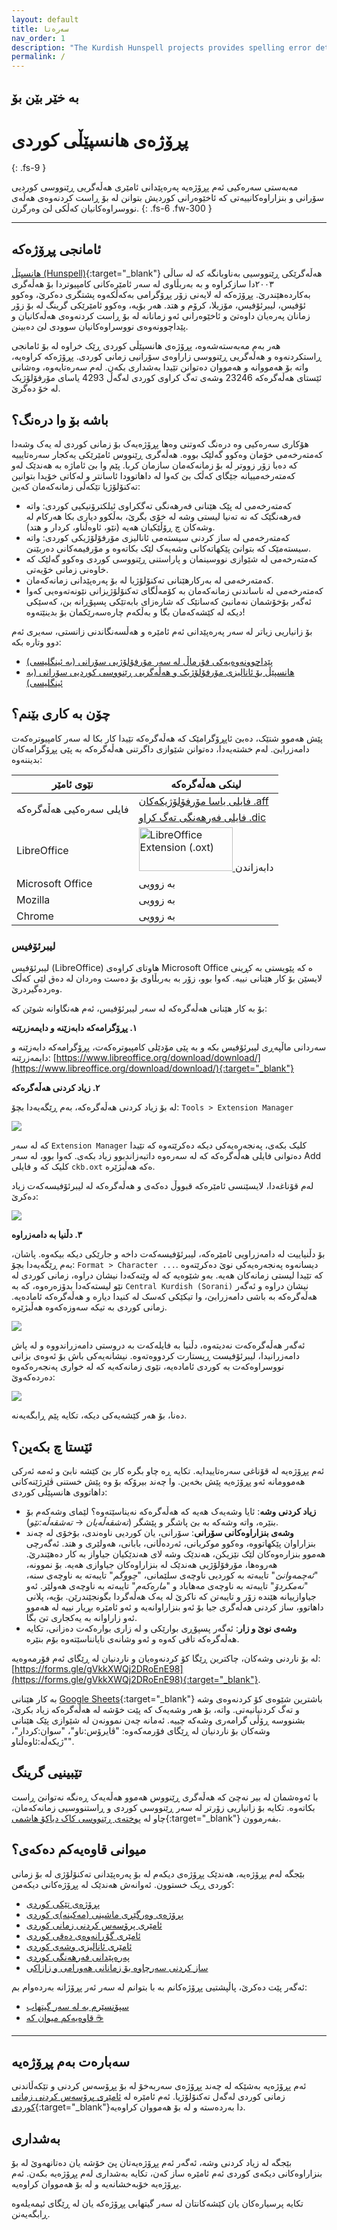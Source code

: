 ```yaml
---
layout: default
title: سەرەتا
nav_order: 1
description: "The Kurdish Hunspell projects provides spelling error detection and correction solutions for Kurdish language."
permalink: /
---
```


## بە خێر بێن بۆ
# پڕۆژەی هانسپێڵی کوردی
{: .fs-9 }

مەبەستی سەرەکیی ئەم پڕۆژەیە پەرەپێدانی ئامێری هەڵەگریی ڕێنووسی کوردیی سۆرانی و بنزاراوەکانییەتی کە ئاخێوەرانی کوردیش بتوانن لە بۆ ڕاست کردنەوەی هەڵەی نووسراوەکانیان کەڵکی لێ وەرگرن.
{: .fs-6 .fw-300 }

<!-- [دەست پێ کردن](#getting-started){: .btn .btn-primary .fs-5 .mb-4 .mb-md-0 .mr-2 } [View it on GitHub](https://github.com/pmarsceill/just-the-docs){: .btn .fs-5 .mb-4 .mb-md-0 } -->

---

## ئامانجی پڕۆژەکە

[هانسپێڵ (Hunspell)](http://hunspell.github.io/){:target="_blank"} هەڵەگرێکی ڕێنووسیی بەناوبانگە کە لە ساڵی ٢٠٠٣دا سازکراوە و بە بەربڵاوی لە سەر ئامێرەکانی کامپیوتردا بۆ هەڵەگری بەکاردەهێندرێ. پڕۆژەکە لە لایەنی زۆر پڕۆگرامی بەکەڵکەوە پشتگری دەکرێ، وەکوو ئۆفیس، لیبرئۆفیس، مۆزیلا، کرۆم و هتد. هەر بۆیە، وەکوو ئامێرێکی گرینگ لە بۆ زۆر زمانان پەرەیان داوەتێ و ئاخێوەرانی ئەو زمانانە لە بۆ ڕاست کردنەوەی هەڵەکانیان و پێداچوونەوەی نووسراوەکانیان سوودی لێ دەبینن.

هەر بەم مەبەستەشەوە، پڕۆژەی هانسپێڵی کوردی ڕێک خراوە لە بۆ ئامانجی ڕاستکردنەوە و هەڵەگریی ڕێنووسی زاراوەی سۆرانیی زمانی کوردی. پڕۆژەکە کراوەیە، واتە بۆ هەمووانە و هەمووان دەتوانن تێیدا بەشداری بکەن. لەم سەرەتایەوە، وەشانی ئێستای هەڵەگرەکە 23246 وشەی تەگ کراوی کوردی لەگەڵ 4293 یاسای مۆرفۆلۆژیک لە خۆ دەگرێ.


## باشە بۆ وا درەنگ؟

هۆکاری سەرەکیی وە درەنگ کەوتنی وەها پڕۆژەیەک بۆ زمانی کوردی لە یەک وشەدا کەمتەرخەمی خۆمان وەکوو گەلێک بووە. هەڵەگری ڕێنووس ئامێرێکی یەکجار سەرەتایییە کە دەبا زۆر زووتر لە بۆ زمانەکەمان سازمان کربا. پێم وا بێ ئاماژە بە هەندێک لەو کەمتەرخەمییانە جێگای کەڵک بێ کەوا لە داهاتوودا ئاسانتر و لەکاتی خۆیدا بتوانین تەکنۆلۆژیا تێکەڵی زمانەکەمان کەین:


<ul>
  <li><span> کەمتەرخەمی لە پێک هێنانی فەرهەنگی تەگکراوی ئیلکترۆنیکیی کوردی: واتە فەرهەنگێک کە نە تەنیا لیستی وشە لە خۆی بگرێ، بەڵکوو دیاری بکا هەرکام لە وشەکان چ ڕۆڵێکیان هەیە (نێو، ئاوەڵناو، کردار و هتد).</span></li>
  <li><span> کەمتەرخەمی لە ساز کردنی سیستەمی ئانالیزی مۆرفۆلۆژیکی کوردی: واتە سیستەمێک کە بتوانێ پێکهاتەکانی وشەیەک لێک بکاتەوە و مۆرفیمەکانی دەربێنێ.</span></li>
  <li><span>  کەمتەرخەمی لە شێوازی نووسینمان و پاراستنی ڕێنووسی کوردی وەکوو گەلێک کە خاوەنی زمانی خۆیەتی. </span></li>
  <li><span> کەمتەرخەمی لە بەرکارهێنانی تەکنۆلۆژیا لە بۆ پەرەپێدانی زمانەکەمان.</span></li>
  <li><span> کەمتەرخەمی لە ناساندنی زمانەکەمان بە کۆمەڵگای تەکنۆلۆژیزانی نێونەتەوەیی کەوا ئەگەر بۆخۆشمان نەمانبێ کەسانێک کە شارەزای بابەتێکی پسپۆڕانە بن، کەسێکی دیکە لە کێشەکەمان بگا و بەڵکەم چارەسەرێکمان بۆ بدینێتەوە!</span></li>
</ul>

بۆ زانیاریی زیاتر لە سەر پەرەپێدانی ئەم ئامێرە و هەڵسەنگاندنی زانستی، سەیری ئەم دوو وتارە بکە:

<ul>
  <li><span> <a href="https://arxiv.org/abs/2109.03942" target="_blank"> پێداچوونەوەیەکی فۆرماڵ لە سەر مۆرفۆلۆژیی سۆرانی (بە ئینگلیسی)</a></span></li>
  <li><span> <a href="https://arxiv.org/abs/2109.06374" target="_blank"> هانسپێڵ بۆ ئانالیزی مۆرفۆلۆژیک و هەڵەگریی ڕێنووسی کوردیی سۆرانی (بە ئینگلیسی)</a></span></li>
</ul>

## چۆن بە کاری بێنم؟

پێش هەموو شتێک، دەبێ ئاپڕۆگرامێک کە هەڵەگرەکە تێیدا کار بکا لە سەر کامپیوترەکەت دامەزرابێ. لەم خشتەیەدا، دەتوانن شێوازی داگرتنی هەڵەگرەکە بە پێی پڕۆگرامەکان بدیننەوە:

<table>
<thead>
  <tr>
    <th>نێوی ئامێر<br></th>
    <th>لینکی هەڵەگرەکە<br></th>
  </tr>
</thead>
<tbody>
  <tr>
    <td rowspan="2">فایلی سەرەکیی هەڵەگرەکە</td>
    <td><a href="https://github.com/sinaahmadi/KurdishHunspell/blob/main/ckb/ckb-Arab.aff" target="_blank">فایلی یاسا مۆرفۆلۆژیکەکان .aff</a> </td>
  </tr>
  <tr>
    <td><a href="https://github.com/sinaahmadi/KurdishHunspell/blob/main/ckb/ckb-Arab.dic" target="_blank">فایلی فەرهەنگی تەگ کراو .dic</a></td>
  </tr>
  <tr>
    <td>LibreOffice</td>
    <td><a href="https://github.com/sinaahmadi/KurdishHunspell/blob/main/extensions/ckb.oxt?raw=true/">
         <img alt="LibreOffice Extension (.oxt)" src="https://raw.githubusercontent.com/sinaahmadi/KurdishHunspell/main/docs/assets/images/oxt_logo.png" width="150" height="70">
      </a>دابەزاندن</td>
  </tr>
  <tr>
    <td>Microsoft Office</td>
    <td>بە زوویی</td>
  </tr>
  <tr>
    <td>Mozilla</td>
    <td>بە زوویی</td>
  </tr>
  <tr>
    <td>Chrome</td>
    <td>بە زوویی</td>
  </tr>
</tbody>
</table>

### لیبرئۆفیس

لیبرئۆفیس (LibreOffice) هاوتای کراوەی Microsoft Office ە کە پێویستی بە کڕینی لایسێن بۆ کار هێنانی نییە. کەوا بوو، زۆر بە بەربڵاوی بۆ دەست وەردان لە دەق لێی کەڵک وەردەگیردرێ.

بۆ بە کار هێنانی هەڵەگرەکە لە سەر لیبرئۆفیس، ئەم هەنگاوانە شوێن کە:

**١. پڕۆگرامەکە دابەزێنە و دایمەزرێنە**

سەردانی ماڵپەڕی لیبرئۆفیس بکە و بە پێی مۆدێلی کامپیوترەکەت، پڕۆگرامەکە دابەزێنە و دایمەزرێنە: [https://www.libreoffice.org/download/download/](https://www.libreoffice.org/download/download/){:target="_blank"}


**٢. زیاد کردنی هەڵەگرەکە**

لە بۆ زیاد کردنی هەڵەگرەکە، بەم ڕێگەیەدا بچۆ: `Tools > Extension Manager`

![](https://raw.githubusercontent.com/sinaahmadi/KurdishHunspell/main/docs/assets/images/LibreOffice_1.png)

کە لە سەر `Extension Manager` کلیک بکەی، پەنجەرەیەکی دیکە دەکرێتەوە کە تێیدا دەتوانی فایلی هەڵەگرەکە کە لە سەرەوە داتبەزاندبوو زیاد بکەی. کەوا بوو، لە سەر Add کلیک کە و فایلی `ckb.oxt` ەکە هەڵبژێرە.

لەم قۆناغەدا، لایسێنسی ئامێرەکە قبووڵ دەکەی و هەڵەگرەکە لە لیبرئۆفیسەکەت زیاد دەکرێ:

![](https://raw.githubusercontent.com/sinaahmadi/KurdishHunspell/main/docs/assets/images/LibreOffice_2.png)

**٣. دڵنیا بە دامەزراوە**


بۆ دڵنیاییت لە دامەزراویی ئامێرەکە، لیبرئۆفیسەکەت داخە و جارێکی دیکە بیکەوە. پاشان، بەم ڕێگەیەدا بچۆ: `Format > Character ...`.
دیسانەوە پەنجەرەیەکی نوێ دەکرێتەوە کە تێیدا لیستی زمانەکان هەیە. بەو شێوەیە کە لە وێنەکەدا نیشان دراوە، زمانی کوردی لە نێو لیستەکەدا بدۆزەرەوە، کە بە `Central Kurdish (Sorani)` نیشان دراوە و ئەگەر هەڵەگرەکە بە باشی دامەزرابێ، وا تیکێکی کەسک لە کنیدا دیارە و هەڵەگرەکە ئامادەیە. زمانی کوردی بە تیکە سەوزەکەوە هەڵبژێرە.

![](https://raw.githubusercontent.com/sinaahmadi/KurdishHunspell/main/docs/assets/images/LibreOffice_3.png)

ئەگەر هەڵەگرەکەت نەدیتەوە، دڵنیا بە فایلەکەت بە دروستی دامەزراندووە و لە پاش دامەزرانیدا، لیبرئۆفیست ڕیستارت کردووەتەوە. نیشانەیەکی باش بۆ ئەوەی بزانی نووسراوەکەت بە کوردی ئامادەیە، نێوی زمانەکەیە کە لە خواری پەنجەرەکەوە دەردەکەوێ:

![](https://raw.githubusercontent.com/sinaahmadi/KurdishHunspell/main/docs/assets/images/LibreOffice_4.png)

دەنا، بۆ هەر کێشەیەکی دیکە، تکایە پێم ڕابگەیەنە.


## ئێستا چ بکەین؟

ئەم پڕۆژەیە لە قۆناغی سەرەتاییدایە. تکایە ڕە چاو بگرە کار بێ کێشە نابێ و ئەمە ئەرکی هەموومانە ئەو پڕۆژەیە پێش بخەین. وا چەند بیرۆکە بۆ وە پێش خستنی ڤێرژێنەکانی داهاتووی هانسپێڵی کوردی:

<ul>
  <li><span><b>زیاد کردنی وشە</b>: ئایا وشەیەک هەیە کە هەڵەگرەکە نەیناسێتەوە؟ لێمای وشەکەم بۆ بنێرە، واتە وشەکە بە بێ پاشگر و پێشگر (<i>تەشقەڵەیان</i> → <i>تەشقەڵە:نێو</i>).</span></li>
  <li><span><b>وشەی بنزاراوەکانی سۆرانی</b>: سۆرانی، یان کوردیی ناوەندی، بۆخۆی لە چەند بنزاراوان پێکهاتووە، وەکوو موکریانی، ئەردەڵانی، بابانی، هەولێری و هتد. ئەگەرچی هەموو بنزارەوەکان لێک نێزیکن، هەندێک وشە لای هەندێکیان جیاواز بە کار دەهێندرێ. هەروەها، مۆرفۆلۆژیی هەندێک لە بنزاراوەکان جیاوازی هەیە. بۆ نموونە، "<i>ئەچمەوانێ</i>" تایبەتە بە کوردیی ناوچەی سلێمانی، "<i>چووگم</i>" تایبەتە بە ناوچەی سنە، "<i>نەمکردۆ</i>" تایبەتە بە ناوچەی مەهاباد و "<i>مارەکەم</i>" تایبەتە بە ناوچەی هەولێر. ئەو جیاوازییانە هێندە زۆر و تایبەتن کە ناکرێ لە یەک هەڵەگردا بگونجێندرێن. بۆیە، پلانی داهاتوو، ساز کردنی هەڵەگری جیا بۆ ئەو بنزاراوانەیە و ئەو ئامێرە بڕیار نییە لە هەموو ئەو زاراوانە بە یەکجاری تێ بگا.</span></li>
  <li><span><b>وشەی نوێ و زار</b>: ئەگەر پسپۆڕی بوارێکی و لە زاری بوارەکەت دەزانی، تکایە هەڵەگرەکە تاقی کەوە و ئەو وشانەی نایانناسێتەوە بۆم بنێرە.</span></li>
</ul>

لە بۆ ناردنی وشەکان، چاکترین ڕێگا کۆ کردنەوەیان و ناردنیان لە ڕێگای ئەم فۆرمەوەیە: [https://forms.gle/gVkkXWQj2DRoEnE98](https://forms.gle/gVkkXWQj2DRoEnE98){:target="_blank"}.

بە کار هێنانی [Google Sheets](https://docs.google.com/spreadsheets){:target="_blank"} باشترین شێوەی کۆ کردنەوەی وشە و تەگ کردنیانیەتی. واتە، بۆ هەر وشەیەک کە پێت خۆشە لە هەڵەگرەکە زیاد بکرێ، بشنووسە ڕۆڵی گرامەری وشەکە چییە. ئەمانە چەن نموونەن لە شێوازی پێک هێنانی وشەکان بۆ ناردنیان لە ڕێگای فۆرمەکەوە: "ڤایرۆس:ناو"، "سوان:کردار"، "ژیکەڵە:ئاوەڵناو".

## تێبینیی گرینگ
با ئەوەشمان لە بیر نەچێ کە هەڵەگری ڕێنووس هەموو هەڵەیەک ڕەنگە نەتوانێ ڕاست بکاتەوە. تکایە بۆ زانیاریی زۆرتر لە سەر ڕێنووسی کوردی و ڕاستنووسیی زمانەکەمان، چاو لە [پوختەی ڕێنووسی کاک دیاکۆ هاشمی](http://diyako.yageyziman.com/wp-content/uploads/2016/03/Puxtey_Renus_Diyako_2021_09_25.pdf){:target="_blank"} بفەرموون.



## میوانی قاوەیەکم دەکەی؟
بێجگە لەم پڕۆژەیە، هەندێک پڕۆژەی دیکەم لە بۆ پەرەپێدانی تەکنۆلۆژی لە بۆ زمانی کوردی ڕیک خستوون. ئەوانەش هەندێک لە پڕۆژەکانی دیکەمن:

<ul>
  <li><span><a href="https://kurdishxelatex.github.io/Sorani/" target="_blank">پڕۆژەی تێکی کوردی</a></span></li>
  <li><span><a href="https://github.com/sinaahmadi/KurdishMT" target="_blank">پڕۆژەی وەرگێڕی ماشینی (مەکینە)ی کوردی</a></span></li>
  <li><span><a href="https://github.com/sinaahmadi/klpt" target="_blank">ئامێری پرۆسەس کردنی زمانی کوردی</a></span></li>
  <li><span><a href="https://github.com/sinaahmadi/wergor" target="_blank">ئامێری گۆڕانەوەی دەقی کوردی</a></span></li>
  <li><span><a href="https://github.com/sinaahmadi/KurdishTokenization" target="_blank">ئامێری ئانالیزی وشەی کوردی</a></span></li>
  <li><span><a href="https://github.com/sinaahmadi/KurdishLexicography" target="_blank">پەرەپێدانی فەرهەنگی کوردی</a></span></li>
  <li><span><a href="https://github.com/sinaahmadi/ZazaGoraniCorpus" target="_blank">ساز کردنی سەرچاوە بۆ زمانانی هەورامی و زازاکی</a></span></li>
</ul>

ئەگەر پێت دەکرێ، پاڵپشتیی پڕۆژەکانم بە با بتوانم لە سەر ئەر پڕۆژانە بەردەوام بم:

<ul>
  <li><span><a href="https://github.com/sponsors/sinaahmadi/" target="_blank">سپۆنسێرم بە لە سەر گیتهاب</a></span></li>
  <li><span><a href="https://ko-fi.com/sinaahmadi" target="_blank">قاوەیەکم میوان کە ☕️</a></span></li>
</ul>



---

## سەبارەت بەم پڕۆژەیە

ئەم پڕۆژەیە بەشێکە لە چەند پڕۆژەی سەربەخۆ لە بۆ پڕۆسەس کردنی و تێکەڵاندنی زمانی کوردی لەگەل تەکنۆلۆژیا. ئەم ئامێرە لە [ئامێری پرۆسەس کردنی زمانی کوردی](https://github.com/sinaahmadi/klpt){:target="_blank"}دا بەردەستە و لە بۆ هەمووان کراوەیە.

<!-- بۆ زنایاریی زیاتر لە سەر دۆخی ئێستای زمانی کوردی و پرۆسەس کردنی لە دنیای تەکنۆلۆژیادا، چاو لەم وتارە بکە. -->
## بەشداری

بێجگە لە زیاد کردنی وشە، ئەگەر ئەم پڕۆژەیەتان پێ خۆشە یان دەتانهەوێ لە بۆ بنزاراوەکانی دیکەی کوردی ئەم ئامێرە ساز کەن، تکایە بەشداری لەم پڕۆژەیە بکەن. ئەم پڕۆژەیە خۆبەخشانەیە و لە بۆ هەمووان کراوەیە.

تکایە پرسیارەکان یان کێشەکانتان لە سەر گیتهابی پڕۆژەکە یان لە ڕێگای ئیمەیلەوە ڕابگەیەنن.

<!-- Read more about becoming a contributor in [our GitHub repo](https://github.com/pmarsceill/just-the-docs#contributing). -->


<script src='https://storage.ko-fi.com/cdn/scripts/overlay-widget.js'></script>
<script>
  kofiWidgetOverlay.draw('sinaahmadi', {
    'type': 'floating-chat',
    'floating-chat.donateButton.text': 'Support me',
    'floating-chat.donateButton.background-color': '#00b9fe',
    'floating-chat.donateButton.text-color': '#fff'
  });
</script>
